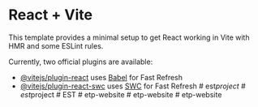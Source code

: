 # React + Vite

This template provides a minimal setup to get React working in Vite with HMR and some ESLint rules.

Currently, two official plugins are available:

- [@vitejs/plugin-react](https://github.com/vitejs/vite-plugin-react/blob/main/packages/plugin-react/README.md) uses [Babel](https://babeljs.io/) for Fast Refresh
- [@vitejs/plugin-react-swc](https://github.com/vitejs/vite-plugin-react-swc) uses [SWC](https://swc.rs/) for Fast Refresh
#   e s t _ p r o j e c t  
 #   e s t _ p r o j e c t  
 #   E S T  
 #   e t p - w e b s i t e  
 #   e t p - w e b s i t e  
 #   e t p - w e b s i t e  
 
